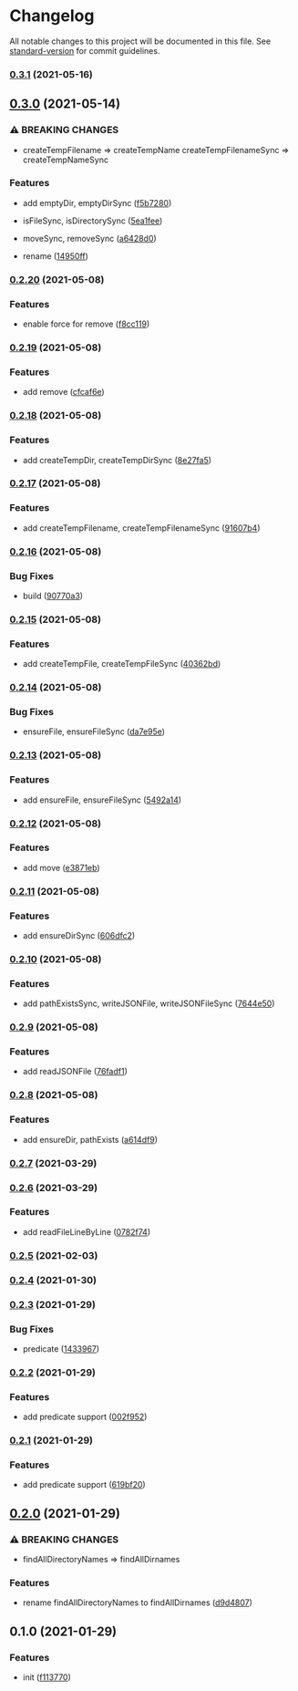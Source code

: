 # Changelog

All notable changes to this project will be documented in this file. See [standard-version](https://github.com/conventional-changelog/standard-version) for commit guidelines.

### [0.3.1](https://github.com/BlackGlory/extra-filesystem/compare/v0.3.0...v0.3.1) (2021-05-16)

## [0.3.0](https://github.com/BlackGlory/extra-filesystem/compare/v0.2.20...v0.3.0) (2021-05-14)


### ⚠ BREAKING CHANGES

* createTempFilename => createTempName
createTempFilenameSync => createTempNameSync

### Features

* add emptyDir, emptyDirSync ([f5b7280](https://github.com/BlackGlory/extra-filesystem/commit/f5b72807a0dd6822a00772f6ad9d5716713c43d0))
* isFileSync, isDirectorySync ([5ea1fee](https://github.com/BlackGlory/extra-filesystem/commit/5ea1feebdb8dd49229d1df832c12b3453fbad59e))
* moveSync, removeSync ([a6428d0](https://github.com/BlackGlory/extra-filesystem/commit/a6428d0686cc3b7b22b98df5deefd657b19cd989))


* rename ([14950ff](https://github.com/BlackGlory/extra-filesystem/commit/14950ff33b425087252df71e2e7f2a90272926b2))

### [0.2.20](https://github.com/BlackGlory/extra-filesystem/compare/v0.2.19...v0.2.20) (2021-05-08)


### Features

* enable force for remove ([f8cc119](https://github.com/BlackGlory/extra-filesystem/commit/f8cc119734d515aed9b4e2da49faa2395b198f5f))

### [0.2.19](https://github.com/BlackGlory/extra-filesystem/compare/v0.2.18...v0.2.19) (2021-05-08)


### Features

* add remove ([cfcaf6e](https://github.com/BlackGlory/extra-filesystem/commit/cfcaf6e99b9fe29f49afa9a4a86822096d07c7b3))

### [0.2.18](https://github.com/BlackGlory/extra-filesystem/compare/v0.2.17...v0.2.18) (2021-05-08)


### Features

* add createTempDir, createTempDirSync ([8e27fa5](https://github.com/BlackGlory/extra-filesystem/commit/8e27fa583723a80056038bbfd6fbdcbb1b228b7c))

### [0.2.17](https://github.com/BlackGlory/extra-filesystem/compare/v0.2.16...v0.2.17) (2021-05-08)


### Features

* add createTempFilename, createTempFilenameSync ([91607b4](https://github.com/BlackGlory/extra-filesystem/commit/91607b45073b040ec48e4dea03d1a74aea8d57f3))

### [0.2.16](https://github.com/BlackGlory/extra-filesystem/compare/v0.2.15...v0.2.16) (2021-05-08)


### Bug Fixes

* build ([90770a3](https://github.com/BlackGlory/extra-filesystem/commit/90770a36dbaf56037b7177f8b24e7010c501c7fa))

### [0.2.15](https://github.com/BlackGlory/extra-filesystem/compare/v0.2.14...v0.2.15) (2021-05-08)


### Features

* add createTempFile, createTempFileSync ([40362bd](https://github.com/BlackGlory/extra-filesystem/commit/40362bd0c42351ffc0a6d39171fae8c4d638df4f))

### [0.2.14](https://github.com/BlackGlory/extra-filesystem/compare/v0.2.13...v0.2.14) (2021-05-08)


### Bug Fixes

* ensureFile, ensureFileSync ([da7e95e](https://github.com/BlackGlory/extra-filesystem/commit/da7e95eaa3f5824596b4901ec0414ab984587dbb))

### [0.2.13](https://github.com/BlackGlory/extra-filesystem/compare/v0.2.12...v0.2.13) (2021-05-08)


### Features

* add ensureFile, ensureFileSync ([5492a14](https://github.com/BlackGlory/extra-filesystem/commit/5492a14a53076c6a6e8dff979c5f28810ed7470f))

### [0.2.12](https://github.com/BlackGlory/extra-filesystem/compare/v0.2.11...v0.2.12) (2021-05-08)


### Features

* add move ([e3871eb](https://github.com/BlackGlory/extra-filesystem/commit/e3871ebeb2e495b0ac0b0919edc9a2e5657a4b51))

### [0.2.11](https://github.com/BlackGlory/extra-filesystem/compare/v0.2.10...v0.2.11) (2021-05-08)


### Features

* add ensureDirSync ([606dfc2](https://github.com/BlackGlory/extra-filesystem/commit/606dfc2291bacd33f33e76e6d4043bfd21355678))

### [0.2.10](https://github.com/BlackGlory/extra-filesystem/compare/v0.2.9...v0.2.10) (2021-05-08)


### Features

* add pathExistsSync, writeJSONFile, writeJSONFileSync ([7644e50](https://github.com/BlackGlory/extra-filesystem/commit/7644e50a7b35b38d62d59ed88a7376b935dc7539))

### [0.2.9](https://github.com/BlackGlory/extra-filesystem/compare/v0.2.8...v0.2.9) (2021-05-08)


### Features

* add readJSONFile ([76fadf1](https://github.com/BlackGlory/extra-filesystem/commit/76fadf118a93087e4eebfc7899cc2ebbe36adb17))

### [0.2.8](https://github.com/BlackGlory/extra-filesystem/compare/v0.2.7...v0.2.8) (2021-05-08)


### Features

* add ensureDir, pathExists ([a614df9](https://github.com/BlackGlory/extra-filesystem/commit/a614df9630a289550cc37e783dc23b677b857386))

### [0.2.7](https://github.com/BlackGlory/extra-filesystem/compare/v0.2.6...v0.2.7) (2021-03-29)

### [0.2.6](https://github.com/BlackGlory/extra-filesystem/compare/v0.2.5...v0.2.6) (2021-03-29)


### Features

* add readFileLineByLine ([0782f74](https://github.com/BlackGlory/extra-filesystem/commit/0782f748641e7014464eb83f4ecc5152a238ba1e))

### [0.2.5](https://github.com/BlackGlory/bundle/compare/v0.2.4...v0.2.5) (2021-02-03)

### [0.2.4](https://github.com/BlackGlory/bundle/compare/v0.2.3...v0.2.4) (2021-01-30)

### [0.2.3](https://github.com/BlackGlory/bundle/compare/v0.2.2...v0.2.3) (2021-01-29)


### Bug Fixes

* predicate ([1433967](https://github.com/BlackGlory/bundle/commit/143396779dad8ac0d1767a6468c4ea2d96d1c682))

### [0.2.2](https://github.com/BlackGlory/bundle/compare/v0.2.1...v0.2.2) (2021-01-29)


### Features

* add predicate support ([002f952](https://github.com/BlackGlory/bundle/commit/002f9522b60b52cd777eb60a665a8bc629f7eb04))

### [0.2.1](https://github.com/BlackGlory/bundle/compare/v0.2.0...v0.2.1) (2021-01-29)


### Features

* add predicate support ([619bf20](https://github.com/BlackGlory/bundle/commit/619bf20366c0347c7c74422a6e758d4a9b0392d7))

## [0.2.0](https://github.com/BlackGlory/bundle/compare/v0.1.0...v0.2.0) (2021-01-29)


### ⚠ BREAKING CHANGES

* findAllDirectoryNames => findAllDirnames

### Features

* rename findAllDirectoryNames to findAllDirnames ([d9d4807](https://github.com/BlackGlory/bundle/commit/d9d48079ad52d23f8dde3cbdecb57e91490f60a2))

## 0.1.0 (2021-01-29)


### Features

* init ([f113770](https://github.com/BlackGlory/bundle/commit/f113770139af49f4653d2849d26b9e2e3a72afcf))
